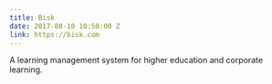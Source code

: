 ```yaml
---
title: Bisk
date: 2017-08-10 10:50:00 Z
link: https://bisk.com
---
```


A learning management system for higher education and corporate learning.
